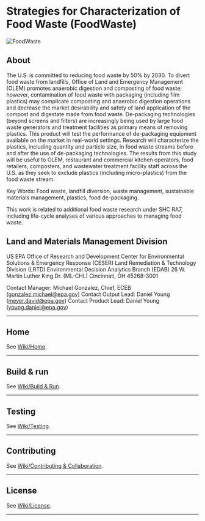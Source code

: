 # Strategies for Characterization of Food Waste (FoodWaste)

![FoodWaste](https://www.epa.gov/sites/production/files/2013-06/epa_seal_verysmall_trim.gif)

## About

The U.S. is committed to reducing food waste by 50% by 2030. To divert food waste from landfills, Office of Land and Emergency Management (OLEM) promotes anaerobic digestion and composting of food waste; however, contamination of food waste with packaging (including film plastics) may complicate composting and anaerobic digestion operations and decrease the market desirability and safety of land application of the compost and digestate made from food waste. De-packaging technologies (beyond screens and filters) are increasingly being used by large food waste generators and treatment facilities as primary means of removing plastics. This product will test the performance of de-packaging equipment available on the market in real-world settings. Research will characterize the plastics, including quantity and particle size, in food waste streams before and after the use of de-packaging technologies. The results from this study will be useful to OLEM, restaurant and commercial kitchen operators, food retailers, composters, and wastewater treatment facility staff across the U.S. as they seek to exclude plastics (including micro-plastics) from the food waste stream.

Key Words: Food waste, landfill diversion, waste management, sustainable materials management, plastics, food de-packaging.

This work is related to additional food waste research under SHC RA7, including life-cycle analyses of various approaches to managing food waste.

## Land and Materials Management Division

US EPA
Office of Research and Development
Center for Environmental Solutions & Emergency Response (CESER)
Land Remediation & Technology Division (LRTD)
Environmental Decision Analytics Branch (EDAB)
26 W. Martin Luther King Dr. (ML-CHL)
Cincinnati, OH 45268-3001

Contact Manager: Michael Gonzalez, Chief, ECEB (gonzalez.michael@epa.gov)
Contact Output Lead: Daniel Young (meyer.david@epa.gov)
Contact Product Lead: Daniel Young (young.daniel@epa.gov)

***

## Home

See [Wiki/Home](https://github.com/USEPA/FoodWaste/wiki).
***

## Build & run

See [Wiki/Build & Run](https://github.com/USEPA/FoodWaste/wiki/Build-&-Run).
***

## Testing

See [Wiki/Testing](https://github.com/USEPA/FoodWaste/wiki/Testing).
***

## Contributing

See [Wiki/Contributing & Collaboration](https://github.com/USEPA/FoodWaste/wiki/Contributing).
***

## License

See [Wiki/License](https://github.com/USEPA/FoodWaste/wiki/Licensing).
***
